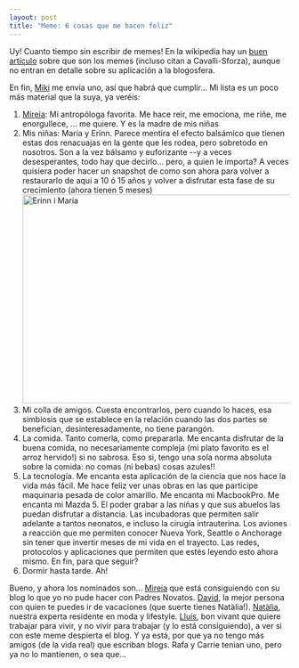 ```yaml
---
layout: post
title: "Meme: 6 cosas que me hacen feliz"
---
```


Uy! Cuanto tiempo sin escribir de memes! En la wikipedia hay un [buen artículo](http://es.wikipedia.org/wiki/Meme) sobre que son los memes (incluso citan a Cavalli-Sforza), aunque no entran en detalle sobre su aplicación a la blogosfera.

En fin, [Miki](http://miki.cat) me envia uno, así que habrá que cumplir... Mi lista es un poco más material que la suya, ya veréis:

1. [Mireia](http://mirashka.blogspot.com): Mi antropóloga favorita. Me hace reir, me emociona, me riñe, me enorgullece, ... me quiere. Y es la madre de mis niñas
2. Mis niñas: Maria y Erinn. Parece mentira el efecto balsámico que tienen estas dos renacuajas en la gente que les rodea, pero sobretodo en nosotros. Son a la vez bálsamo y euforizante --y a veces desesperantes, todo hay que decirlo... pero, a quien le importa? A veces quisiera poder hacer un snapshot de como son ahora para volver a restaurarlo de aquí a 10 ó 15 años y volver a disfrutar esta fase de su crecimiento (ahora tienen 5 meses) <a href="http://www.flickr.com/photos/26218019@N08/2595688928/" title="Erinn i Maria por Maria i Erinn, en Flickr"><img src="/assets/2008/7/6/2595688928_eefa4186a0.jpg" width="500" height="375" alt="Erinn i Maria" /></a>
3. Mi colla de amigos. Cuesta encontrarlos, pero cuando lo haces, esa simbiosis que se establece en la relación cuando las dos partes se benefician, desinteresadamente, no tiene parangón.
3. La comida. Tanto comerla, como prepararla. Me encanta disfrutar de la buena comida, no necesariamente compleja (mi plato favorito es el arroz hervido!) si no sabrosa. Eso si, tengo una sola norma absoluta sobre la comida: no comas (ni bebas) cosas azules!!
4. La tecnología. Me encanta esta aplicación de la ciencia que nos hace la vida más fácil. Me hace feliz ver unas obras en las que participe maquinaria pesada de color amarillo. Me encanta mi MacbookPro. Me encanta mi Mazda 5. El poder grabar a las niñas y que sus abuelos las puedan disfrutar a distancia. Las incubadoras que permiten salir adelante a tantos neonatos, e incluso la cirugía  intrauterina. Los aviones a reacción que me permiten conocer Nueva York, Seattle o Anchorage sin tener que invertir meses de mi vida en el trayecto. Las redes, protocolos y aplicaciones que permiten que estés leyendo esto ahora mismo. En fin, para que seguir?
5. Dormir hasta tarde. Ah!

Bueno, y ahora los nominados son...
[Mireia](http://mirashka.blogspot.com) que está consiguiendo con su blog lo que yo no pude hacer con Padres Novatos. [David](http://historialudique.blogspot.com), la mejor persona con quien te puedes ir de vacaciones (que suerte tienes Natàlia!). [Natàlia](http://mnat73.blogspot.com), nuestra experta residente en moda y lifestyle. [Lluís](http://heladodecan.blogspot.com/), bon vivant que quiere trabajar para vivir, y no vivir para trabajar (y lo está consiguiendo), a ver si con este meme despierta el blog. Y ya está, por que ya no tengo más amigos (de la vida real) que escriban blogs. Rafa y Carrie tenian uno, pero ya no lo mantienen, o sea que...

